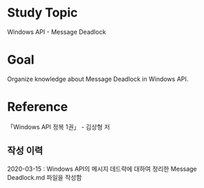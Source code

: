 # Study Topic
  
Windows API - Message Deadlock  
  
# Goal
  
Organize knowledge about Message Deadlock in Windows API.  
  
# Reference
  
「Windows API 정복 1권」 - 김상형 저  
  
## 작성 이력
  
2020-03-15 : Windows API의 메시지 데드락에 대하여 정리한 Message Deadlock.md 파일을 작성함
